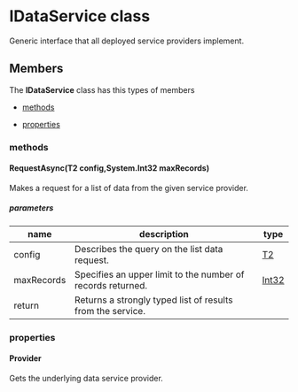 
# IDataService<T1><T2><T3> class

Generic interface that all deployed service providers implement.

## Members

The **IDataService<T1><T2><T3>** class has this types of members

* [methods](#methods)

* [properties](#properties)

### methods

#### RequestAsync(T2 config,System.Int32 maxRecords)

Makes a request for a list of data from the given service provider.

##### parameters



| name | description | type || --- | --- | --- || config | Describes the query on the list data request. | [T2](https://msdn.microsoft.com/library/windows/apps/T2) || maxRecords | Specifies an upper limit to the number of records returned. | [Int32](https://msdn.microsoft.com/library/windows/apps/System.Int32) || return |Returns a strongly typed list of results from the service. |
### properties

#### Provider

Gets the underlying data service provider.
